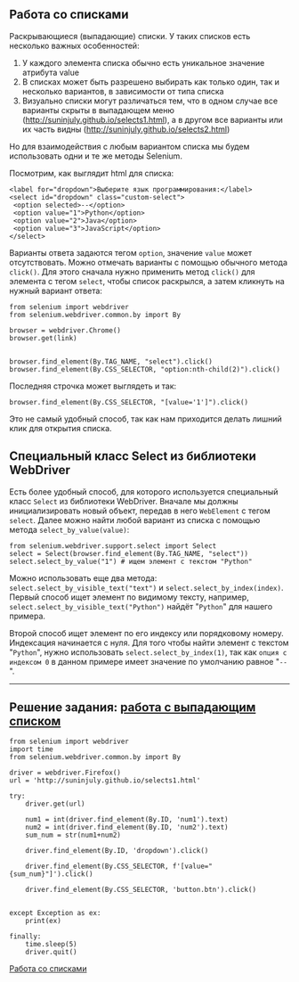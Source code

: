 ## Работа со списками
Раскрывающиеся (выпадающие) списки. У таких списков есть несколько важных особенностей:

1. У каждого элемента списка обычно есть уникальное значение атрибута value
2. В списках может быть разрешено выбирать как только один, так и несколько вариантов, в зависимости от типа списка
1. Визуально списки могут различаться тем, что в одном случае все варианты скрыты в выпадающем меню (http://suninjuly.github.io/selects1.html), а в другом все варианты или их часть видны (http://suninjuly.github.io/selects2.html)

Но для взаимодействия с любым вариантом списка мы будем использовать одни и те же методы Selenium.

 

Посмотрим, как выглядит html для списка:

```
<label for="dropdown">Выберите язык программирования:</label>
<select id="dropdown" class="custom-select">
 <option selected>--</option>
 <option value="1">Python</option>
 <option value="2">Java</option>
 <option value="3">JavaScript</option>
</select>
```
Варианты ответа задаются тегом `option`, значение `value` может отсутствовать. Можно отмечать варианты с помощью обычного метода `click()`. 
Для этого сначала нужно применить метод `click()` для элемента с тегом `select`, чтобы список раскрылся, а затем кликнуть на нужный вариант ответа:

```
from selenium import webdriver
from selenium.webdriver.common.by import By

browser = webdriver.Chrome()
browser.get(link)


browser.find_element(By.TAG_NAME, "select").click()
browser.find_element(By.CSS_SELECTOR, "option:nth-child(2)").click()
```

Последняя строчка может выглядеть и так:
```
browser.find_element(By.CSS_SELECTOR, "[value='1']").click()
```
Это не самый удобный способ, так как нам приходится делать лишний клик для открытия списка.

## Cпециальный класс Select из библиотеки WebDriver

Есть более удобный способ, для которого используется специальный класс `Select` из библиотеки WebDriver. 
Вначале мы должны инициализировать новый объект, передав в него `WebElement` с тегом `select`. 
Далее можно найти любой вариант из списка с помощью метода `select_by_value(value)`:

```
from selenium.webdriver.support.select import Select
select = Select(browser.find_element(By.TAG_NAME, "select"))
select.select_by_value("1") # ищем элемент с текстом "Python"
```
Можно использовать еще два метода: `select.select_by_visible_text("text")` и `select.select_by_index(index)`. 
Первый способ ищет элемент по видимому тексту, например, `select.select_by_visible_text("Python")` найдёт "`Python`" для нашего примера.

Второй способ ищет элемент по его индексу или порядковому номеру. Индексация начинается с нуля. 
Для того чтобы найти элемент с текстом "`Python`", нужно использовать `select.select_by_index(1)`, так как `опция с индексом 0` в данном примере имеет значение по умолчанию равное "`--`".

---

## Решение задания: [работа с выпадающим списком](https://stepik.org/lesson/228249/step/3?unit=200781)

```
from selenium import webdriver
import time
from selenium.webdriver.common.by import By

driver = webdriver.Firefox()
url = 'http://suninjuly.github.io/selects1.html'

try:
    driver.get(url)

    num1 = int(driver.find_element(By.ID, 'num1').text)
    num2 = int(driver.find_element(By.ID, 'num2').text)
    sum_num = str(num1+num2)

    driver.find_element(By.ID, 'dropdown').click()

    driver.find_element(By.CSS_SELECTOR, f'[value="{sum_num}"]').click()

    driver.find_element(By.CSS_SELECTOR, 'button.btn').click()


except Exception as ex:
    print(ex)

finally:
    time.sleep(5)
    driver.quit()

```
[Работа со списками](https://stepik.org/lesson/228249/step/2?unit=200781)

